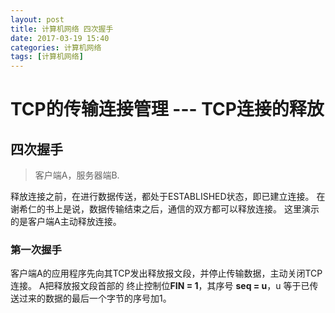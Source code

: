 ```yaml
---
layout: post
title: 计算机网络 四次握手
date: 2017-03-19 15:40
categories: 计算机网络
tags: [计算机网络]
---
```

# TCP的传输连接管理 --- TCP连接的释放
## 四次握手
> 客户端A，服务器端B.  

释放连接之前，在进行数据传送，都处于ESTABLISHED状态，即已建立连接。
在谢希仁的书上是说，数据传输结束之后，通信的双方都可以释放连接。
这里演示的是客户端A主动释放连接。
### **第一次握手**
客户端A的应用程序先向其TCP发出释放报文段，并停止传输数据，主动关闭TCP连接。
A把释放报文段首部的 终止控制位**FIN = 1**，其序号 **seq = u**，u 等于已传送过来的数据的最后一个字节的序号加1。
